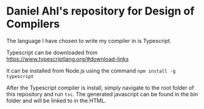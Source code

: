 # Daniel Ahl's repository for Design of Compilers

The language I have chosen to write my compiler in is Typescript.

Typescript can be downloaded from https://www.typescriptlang.org/#download-links

It can be installed from Node.js using the command `npm install -g typescript`

After the Typescript compiler is install, simply navigate to the root folder of this repository and run `tsc`. The generated javascript can be found in the bin folder and will be linked to in the HTML.
